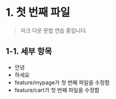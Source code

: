 # 1. 첫 번째 파일
> 마크 다운 문법 연습 중입니다.

## 1-1. 세부 항목
* 안녕
* 하세요
* feature/mypage가 첫 번째 파일을 수정함
* feature/cart가 첫 번째 파일을 수정함

